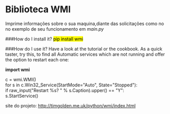 # Biblioteca WMI

Imprime informações sobre o sua maquina,diante das solicitações 
como no no exemplo de seu funcionamento em _main.py_

###How do I install it?
<mark> pip install wmi </mark><br>

###How do I use it?
Have a look at the tutorial or the cookbook. As a quick taster, try this, to find all Automatic services which are not running and offer the option to restart each one:

**import wmi**

c = wmi.WMI()<br>
for s in c.Win32_Service(StartMode="Auto", State="Stopped"):<br>
    if raw_input("Restart %s? " % s.Caption).upper() == "Y":<br>
        s.StartService()

site do projeto: http://timgolden.me.uk/python/wmi/index.html